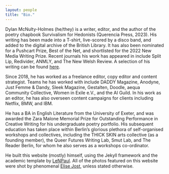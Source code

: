 ```yaml
---
layout: people
title: "Bio."
---
```

Dylan McNulty-Holmes (he/they) is a writer, editor, and the author of the poetry chapbook Survivalism for Hedonists (Querencia Press, 2023). His writing has been made into a T-shirt, live-scored by a disco band, and added to the digital archive of the British Library. It has also been nominated for a Pushcart Prize, Best of the Net, and shortlisted for the 2022 New Media Writing Prize. Recent journals his work has appeared in include Split Lip, Redivider, ANMLY, and The New Welsh Review. A selection of his writing can be found [here](/writing).

Since 2018, he has worked as a freelance editor, copy editor and content strategist. Teams he has worked with include DADDY Magazine, Anodyne, Just Femme & Dandy, Sleek Magazine, Gestalten, Doodle, aequa Community Collective, Women in Exile e.V., and the AI Guild. In his work as an editor, he has also overseen content campaigns for clients including Netflix, BMW, and IBM.

He has a BA in English Literature from the University of Exeter, and was awarded the Zara Malone Memorial Prize for Outstanding Performance in Creative Writing for his undergraduate poetry portfolio. His subsequent education has taken place within Berlin’s glorious plethora of self-organised workshops and collectives, including the THICK SKIN arts collective (as a founding member), the Queer Futures Writing Lab, Smut Lab, and The Reader Berlin, for whom he also serves as a workshops co-ordinator. 

He built this website (mostly) himself, using the Jekyll framework and the academic template by [LeNPaul](https://github.com/LeNPaul/academic). All of the photos featured on this website were shot by phenomenal [Elise Jost](https://www.instagram.com/elise_irl/), unless stated otherwise. 